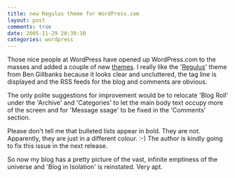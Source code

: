 ```yaml
---
title: new Regulus theme for WordPress.com
layout: post
comments: true
date: 2005-11-29 20:39:10
categories: wordpress
---
```

Those nice people at WordPress have opened up WordPress.com to the
masses and added a couple of new
[themes](http://matt.wordpress.com/tag/themes/). I really like the
'[Regulus](http://www.binarymoon.co.uk/2005/11/regulus-new-wordpress-theme-released/)'
theme from Ben Gillbanks because it looks clear and uncluttered, the
tag line is displayed and the RSS feeds for the blog and comments are
obvious.

The only polite suggestions for improvement would be to relocate 'Blog
Roll' under the 'Archive' and 'Categories' to let the main body text
occupy more of the screen and for 'Message ssage' to be fixed in the
'Comments' section.

Please don't tell me that bulleted lists appear in bold. They are not.
Apparently, they are just in a different colour. :-) The author is
kindly going to fix this issue in the next release.

So now my blog has a pretty picture of the vast, infinite emptiness of
the universe and 'Blog in Isolation' is reinstated. Very apt.
